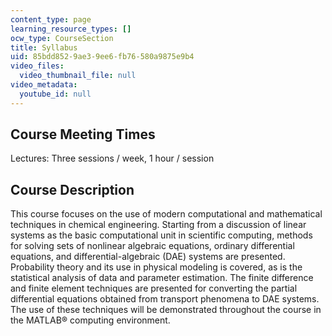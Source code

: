 ```yaml
---
content_type: page
learning_resource_types: []
ocw_type: CourseSection
title: Syllabus
uid: 85bdd852-9ae3-9ee6-fb76-580a9875e9b4
video_files:
  video_thumbnail_file: null
video_metadata:
  youtube_id: null
---
```


Course Meeting Times
--------------------

Lectures: Three sessions / week, 1 hour / session

Course Description
------------------

This course focuses on the use of modern computational and mathematical techniques in chemical engineering. Starting from a discussion of linear systems as the basic computational unit in scientific computing, methods for solving sets of nonlinear algebraic equations, ordinary differential equations, and differential-algebraic (DAE) systems are presented. Probability theory and its use in physical modeling is covered, as is the statistical analysis of data and parameter estimation. The finite difference and finite element techniques are presented for converting the partial differential equations obtained from transport phenomena to DAE systems. The use of these techniques will be demonstrated throughout the course in the MATLAB® computing environment.